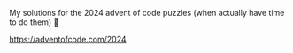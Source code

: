 My solutions for the 2024 advent of code puzzles (when actually have time to do them) 🫡

https://adventofcode.com/2024
